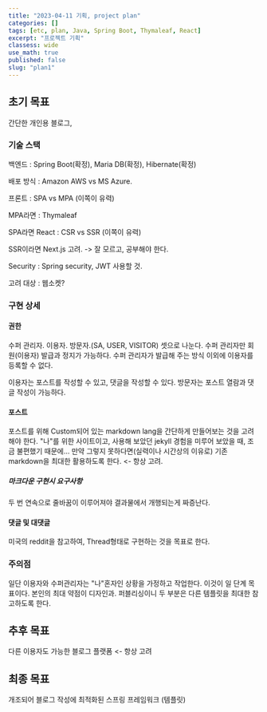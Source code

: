 ```yaml
---
title: "2023-04-11 기획, project plan"
categories: []
tags: [etc, plan, Java, Spring Boot, Thymaleaf, React]
excerpt: "프로젝트 기획"
classess: wide
use_math: true
published: false
slug: "plan1"
---
```


## 초기 목표 

간단한 개인용 블로그,

### 기술 스택

백엔드 : Spring Boot(확정), Maria DB(확정), Hibernate(확정)

배포 방식 : Amazon AWS vs MS Azure.

프론트 : SPA vs MPA (이쪽이 유력)

MPA라면 : Thymaleaf

SPA라면 React : CSR vs SSR (이쪽이 유력)

SSR이라면 Next.js 고려. -> 잘 모르고, 공부해야 한다.

Security : Spring security, JWT 사용할 것.

고려 대상 : 웹소켓?

### 구현 상세

#### 권한

수퍼 관리자. 이용자. 방문자.(SA, USER, VISITOR) 셋으로 나눈다.
수퍼 관리자만 회원(이용자) 발급과 정지가 가능하다.
수퍼 관리자가 발급해 주는 방식 이외에 이용자를 등록할 수 없다.

이용자는 포스트를 작성할 수 있고, 댓글을 작성할 수 있다.
방문자는 포스트 열람과 댓글 작성이 가능하다.

#### 포스트 

포스트를 위해 Custom되어 있는 markdown lang을 간단하게 만들어보는 것을 고려해야 한다. "나"를 위한 사이트이고, 사용해 보았던 jekyll 경험을 미루어 보았을 때, 조금 불편했기 때문에...
만약 그렇지 못하다면(실력이나 시간상의 이유로) 기존 markdown을 최대한 활용하도록 한다. <- 항상 고려.

##### 마크다운 구현시 요구사항

두 번 연속으로 줄바꿈이 이루어져야 결과물에서 개행되는게 짜증난다. 

#### 댓글 및 대댓글

미국의 reddit을 참고하여, Thread형태로 구현하는 것을 목표로 한다.

### 주의점

일단 이용자와 수퍼관리자는 "나"혼자인 상황을 가정하고 작업한다. 이것이 일 단계 목표이다. 
본인의 최대 약점이 디자인과. 퍼블리싱이니 두 부분은 다른 템플릿을 최대한 참고하도록 한다.

## 추후 목표

다른 이용자도 가능한 블로그 플랫폼 <- 항상 고려

## 최종 목표

개조되어 블로그 작성에 최적화된 스프링 프레임워크 (템플릿)
